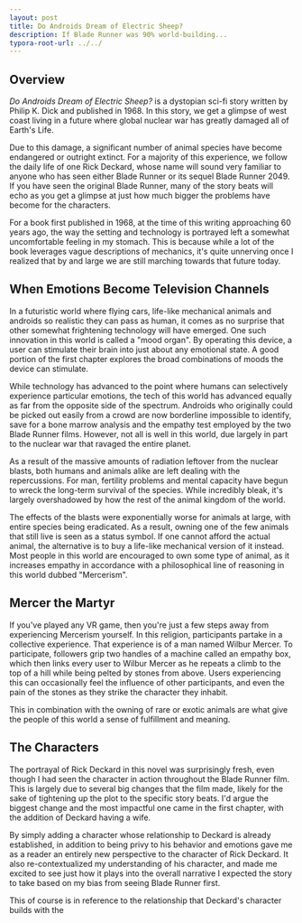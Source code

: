 ```yaml
---
layout: post
title: Do Androids Dream of Electric Sheep?
description: If Blade Runner was 90% world-building...
typora-root-url: ../../
---
```


## Overview

_Do Androids Dream of Electric Sheep?_ is a dystopian sci-fi story written by 
Philip K. Dick and published in 1968. In this story, we get a glimpse of west 
coast living in a future where global nuclear war has greatly damaged all of 
Earth's Life.

Due to this damage, a significant number of animal species have become 
endangered or outright extinct. For a majority of this experience, we follow 
the daily life of one Rick Deckard, whose name will sound very familiar to 
anyone who has seen either Blade Runner or its sequel Blade Runner 2049. If you 
have seen the original Blade Runner, many of the story beats will echo as you 
get a glimpse at just how much bigger the problems have become for the 
characters.

For a book first published in 1968, at the time of this writing approaching 60 
years ago, the way the setting and technology is portrayed left a somewhat 
uncomfortable feeling in my stomach. This is because while a lot of the book 
leverages vague descriptions of mechanics, it's quite unnerving once I realized 
that by and large we are still marching towards that future today.

## When Emotions Become Television Channels

In a futuristic world where flying cars, life-like mechanical animals and 
androids so realistic they can pass as human, it comes as no surprise that 
other somewhat frightening technology will have emerged. One such innovation in 
this world is called a "mood organ". By operating this device, a user can 
stimulate their brain into just about any emotional state. A good portion of 
the first chapter explores the broad combinations of moods the device can 
stimulate.

While technology has advanced to the point where humans can selectively 
experience particular emotions, the tech of this world has advanced equally as 
far from the opposite side of the spectrum. Androids who originally could be 
picked out easily from a crowd are now borderline impossible to identify, save 
for a bone marrow analysis and the empathy test employed by the two Blade 
Runner films. However, not all is well in this world, due largely in part to 
the nuclear war that ravaged the entire planet.

As a result of the massive amounts of radiation leftover from the nuclear 
blasts, both humans and animals alike are left dealing with the repercussions. 
For man, fertility problems and mental capacity have begun to wreck the 
long-term survival of the species. While incredibly bleak, it's largely 
overshadowed by how the rest of the animal kingdom of the world.

The effects of the blasts were exponentially worse for animals at large, with 
entire species being eradicated. As a result, owning one of the few animals 
that still live is seen as a status symbol. If one cannot afford the actual 
animal, the alternative is to buy a life-like mechanical version of it instead. 
Most people in this world are encouraged to own some type of animal, as it 
increases empathy in accordance with a philosophical line of reasoning in this 
world dubbed "Mercerism".

## Mercer the Martyr

If you've played any VR game, then you're just a few steps away from 
experiencing Mercerism yourself. In this religion, participants partake in a 
collective experience. That experience is of a man named Wilbur Mercer. To 
participate, followers grip two handles of a machine called an empathy box, 
which then links every user to Wilbur Mercer as he repeats a climb to the top 
of a hill while being pelted by stones from above. Users experiencing this can 
occasionally feel the influence of other participants, and even the pain of the 
stones as they strike the character they inhabit.

This in combination with the owning of rare or exotic animals are what give the 
people of this world a sense of fulfillment and meaning.

## The Characters

The portrayal of Rick Deckard in this novel was surprisingly fresh, even though 
I had seen the character in action throughout the Blade Runner film. This is 
largely due to several big changes that the film made, likely for the sake of 
tightening up the plot to the specific story beats. I'd argue the biggest 
change and the most impactful one came in the first chapter, with the addition 
of Deckard having a wife.

By simply adding a character whose relationship to Deckard is already 
established, in addition to being privy to his behavior and emotions gave me as 
a reader an entirely new perspective to the character of Rick Deckard. It also 
re-contextualized my understanding of his character, and made me excited to 
see just how it plays into the overall narrative I expected the story to take 
based on my bias from seeing Blade Runner first.

This of course is in reference to the relationship that Deckard's character 
builds with the 